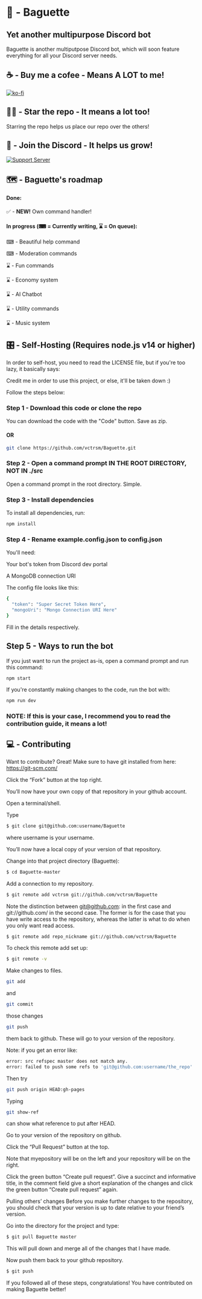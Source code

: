 # 🥖 - Baguette
## Yet another multipurpose Discord bot

Baguette is another multiputpose Discord bot, which will 
soon feature everything for all your Discord server needs.

## ☕ - Buy me a cofee - Means A LOT to me!

[![ko-fi](https://ko-fi.com/img/githubbutton_sm.svg)](https://ko-fi.com/J3J1BZU1Q)

## 🌟✨ - Star the repo - It means a lot too!

Starring the repo helps us place our repo over the others!

## 👥 - Join the Discord - It helps us grow!

[![Support Server](https://invidget.switchblade.xyz/4qhGBpXHjD)](https://discord.gg/4qhGBpXHjD)

## 🗺 - Baguette's roadmap

#### Done:

✅ - **NEW!** Own command handler!

#### In progress (⌨ = Currently writing, ⌛ = On queue):

⌨ - Beautiful help command

⌨ - Moderation commands

⌛ - Fun commands

⌛ - Economy system

⌛ - AI Chatbot

⌛ - Utility commands

⌛ - Music system

## 🎛 - Self-Hosting (Requires node.js v14 or higher)

In order to self-host, you need to read the LICENSE file, but if you're too lazy, it basically says:

Credit me in order to use this project, or else, it'll be taken down :)

Follow the steps below:

### Step 1 - Download this code or clone the repo

You can download the code with the "Code" button. Save as zip.

#### OR

```sh
git clone https://github.com/vctrsm/Baguette.git
```

### Step 2 - Open a command prompt IN THE ROOT DIRECTORY, NOT IN ./src

Open a command prompt in the root directory. Simple.

### Step 3 - Install dependencies

To install all dependencies, run:

```sh
npm install
```

### Step 4 - Rename example.config.json to config.json

You'll need:

Your bot's token from Discord dev portal

A MongoDB connection URI

The config file looks like this:

```sh
{
  "token": "Super Secret Token Here",
  "mongoUri": "Mongo Connection URI Here"
}

```
Fill in the details respectively.

## Step 5 - Ways to run the bot

If you just want to run the project as-is, open a command prompt and run this command:

```sh
npm start
```
If you're constantly making changes to the code, run the bot with:

```sh
npm run dev
```
### NOTE: If this is your case, I recommend you to read the contribution guide, **it means a lot!**

## 💻 - Contributing

Want to contribute? Great! Make sure to have git installed from here: https://git-scm.com/

Click the “Fork” button at the top right.

You’ll now have your own copy of that repository in your github account.

Open a terminal/shell.

Type
```sh
$ git clone git@github.com:username/Baguette
```
where username is your username.

You’ll now have a local copy of your version of that repository.

Change into that project directory (Baguette):
```sh
$ cd Baguette-master
```
Add a connection to my repository.

```sh
$ git remote add vctrsm git://github.com/vctrsm/Baguette
```
Note the distinction between git@github.com: in the first case and git://github.com/ in the second case. The former is for the case that you have write access to the repository, whereas the latter is what to do when you only want read access.
```sh
$ git remote add repo_nickname git://github.com/vctrsm/Baguette
```
To check this remote add set up:
```sh
$ git remote -v
```
Make changes to files.
```sh
git add 
```
and 
```sh
git commit
```
those changes
```sh
git push 
```
them back to github. These will go to your version of the repository.

Note: if you get an error like:
```sh
error: src refspec master does not match any.
error: failed to push some refs to 'git@github.com:username/the_repo'
```
Then try
```sh
git push origin HEAD:gh-pages 
```

Typing
```sh
git show-ref
```
can show what reference to put after HEAD.

Go to your version of the repository on github.

Click the “Pull Request” button at the top.

Note that myepository will be on the left and your repository will be on the right.

Click the green button “Create pull request”. Give a succinct and informative title, in the comment field give a short explanation of the changes and click the green button “Create pull request” again.

Pulling others’ changes
Before you make further changes to the repository, you should check that your version is up to date relative to your friend’s version.

Go into the directory for the project and type:
```sh
$ git pull Baguette master
```

This will pull down and merge all of the changes that I have made.

Now push them back to your github repository.
```sh
$ git push
```
If you followed all of these steps, congratulations! You have contributed on making Baguette better!
